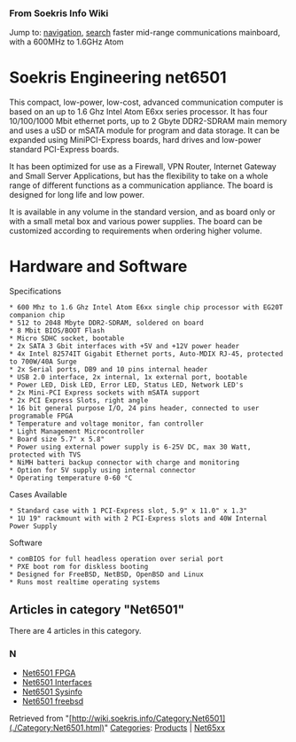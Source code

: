 
### From Soekris Info Wiki



Jump to: [navigation](./Category:Net6501.html#column-one), [search](./Category:Net6501.html#searchInput) 
faster mid-range communications mainboard, with a 600MHz to 1.6GHz Atom



#  Soekris Engineering net6501


This compact, low-power, low-cost, advanced communication computer is based on an up to 1.6 Ghz Intel Atom E6xx series processor. It has four 10/100/1000 Mbit ethernet ports, up to 2 Gbyte DDR2-SDRAM main memory and uses a uSD or mSATA module for program and data storage. It can be expanded using MiniPCI-Express boards, hard drives and low-power standard PCI-Express boards.


It has been optimized for use as a Firewall, VPN Router, Internet Gateway and Small Server Applications, but has the flexibility to take on a whole range of different functions as a communication appliance. The board is designed for long life and low power.


It is available in any volume in the standard version, and as board only or with a small metal box and various power supplies. The board can be customized according to requirements when ordering higher volume.



#  Hardware and Software


Specifications




```
* 600 Mhz to 1.6 Ghz Intel Atom E6xx single chip processor with EG20T companion chip
* 512 to 2048 Mbyte DDR2-SDRAM, soldered on board
* 8 Mbit BIOS/BOOT Flash
* Micro SDHC socket, bootable
* 2x SATA 3 Gbit interfaces with +5V and +12V power header
* 4x Intel 82574IT Gigabit Ethernet ports, Auto-MDIX RJ-45, protected to 700W/40A Surge
* 2x Serial ports, DB9 and 10 pins internal header
* USB 2.0 interface, 2x internal, 1x external port, bootable
* Power LED, Disk LED, Error LED, Status LED, Network LED's
* 2x Mini-PCI Express sockets with mSATA support
* 2x PCI Express Slots, right angle
* 16 bit general purpose I/O, 24 pins header, connected to user programable FPGA
* Temperature and voltage monitor, fan controller
* Light Management Microcontroller
* Board size 5.7" x 5.8"
* Power using external power supply is 6-25V DC, max 30 Watt, protected with TVS
* NiMH batteri backup connector with charge and monitoring
* Option for 5V supply using internal connector
* Operating temperature 0-60 °C

```

Cases Available




```
* Standard case with 1 PCI-Express slot, 5.9" x 11.0" x 1.3"
* 1U 19" rackmount with with 2 PCI-Express slots and 40W Internal Power Supply

```

Software




```
* comBIOS for full headless operation over serial port
* PXE boot rom for diskless booting
* Designed for FreeBSD, NetBSD, OpenBSD and Linux
* Runs most realtime operating systems

```



## Articles in category "Net6501"


There are 4 articles in this category.


### N


* [Net6501 FPGA](https://web.archive.org/web/20180610231453/http://wiki.soekris.info/Net6501_FPGA "Net6501 FPGA")
* [Net6501 Interfaces](https://web.archive.org/web/20180610231453/http://wiki.soekris.info/Net6501_Interfaces "Net6501 Interfaces")
* [Net6501 Sysinfo](https://web.archive.org/web/20180610231453/http://wiki.soekris.info/Net6501_Sysinfo "Net6501 Sysinfo")
* [Net6501 freebsd](https://web.archive.org/web/20180610231453/http://wiki.soekris.info/Net6501_freebsd "Net6501 freebsd")



Retrieved from "[http://wiki.soekris.info/Category:Net6501](./Category:Net6501.html)"
[Categories](https://web.archive.org/web/20180610231453/http://wiki.soekris.info/Special:Categories "Special:Categories"): [Products](https://web.archive.org/web/20180610231453/http://wiki.soekris.info/Category:Products "Category:Products") | [Net65xx](https://web.archive.org/web/20180610231453/http://wiki.soekris.info/index.php?title=Category:Net65xx&action=edit "Category:Net65xx")

 


